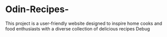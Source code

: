 # Odin-Recipes-
This project is a user-friendly website designed to inspire home cooks and food enthusiasts with a diverse collection of delicious recipes
Debug